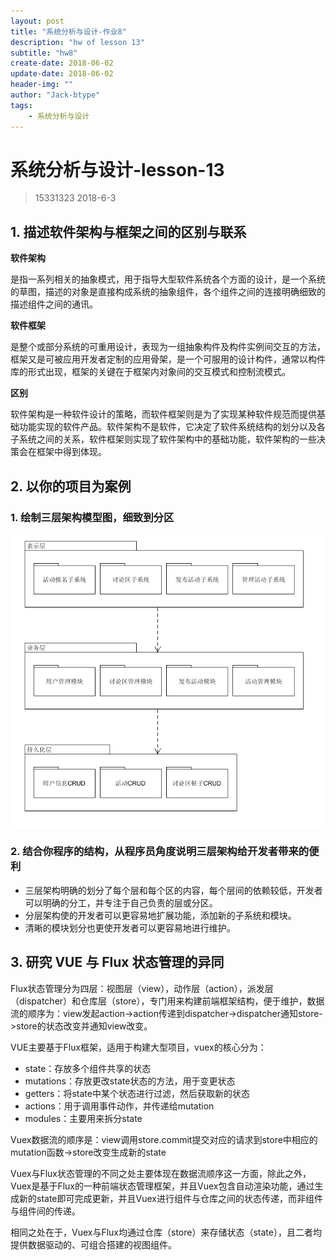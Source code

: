 ```yaml
---
layout: post
title: "系统分析与设计-作业8"
description: "hw of lesson 13"
subtitle: "hw8"
create-date: 2018-06-02
update-date: 2018-06-02
header-img: ""
author: "Jack-btype"
tags:
    - 系统分析与设计
---
```


# 系统分析与设计-lesson-13

> 15331323 2018-6-3

## 1. 描述软件架构与框架之间的区别与联系



**软件架构**

​	是指一系列相关的抽象模式，用于指导大型软件系统各个方面的设计，是一个系统的草图，描述的对象是直接构成系统的抽象组件，各个组件之间的连接明确细致的描述组件之间的通讯。 

**软件框架**

​	是整个或部分系统的可重用设计，表现为一组抽象构件及构件实例间交互的方法，框架又是可被应用开发者定制的应用骨架，是一个可服用的设计构件，通常以构件库的形式出现，框架的关键在于框架内对象间的交互模式和控制流模式。 

**区别**

​	软件架构是一种软件设计的策略，而软件框架则是为了实现某种软件规范而提供基础功能实现的软件产品。软件架构不是软件，它决定了软件系统结构的划分以及各子系统之间的关系，软件框架则实现了软件架构中的基础功能，软件架构的一些决策会在框架中得到体现。 

## 2. 以你的项目为案例

### 1. 绘制三层架构模型图，细致到分区



![lesson13-1](https://raw.githubusercontent.com/Jack-btype/Jack-btype.github.io/master/img/lesson13-1.PNG)

### 2. 结合你程序的结构，从程序员角度说明三层架构给开发者带来的便利
- 三层架构明确的划分了每个层和每个区的内容，每个层间的依赖较低，开发者可以明确的分工，并专注于自己负责的层或分区。
- 分层架构使的开发者可以更容易地扩展功能，添加新的子系统和模块。
- 清晰的模块划分也更使开发者可以更容易地进行维护。

## 3. 研究 VUE 与 Flux 状态管理的异同

Flux状态管理分为四层：视图层（view），动作层（action），派发层（dispatcher）和仓库层（store），专门用来构建前端框架结构，便于维护，数据流的顺序为：view发起action->action传递到dispatcher->dispatcher通知store->store的状态改变并通知view改变。

VUE主要基于Flux框架，适用于构建大型项目，vuex的核心分为：

- state：存放多个组件共享的状态
- mutations：存放更改state状态的方法，用于变更状态
- getters：将state中某个状态进行过滤，然后获取新的状态
- actions：用于调用事件动作，并传递给mutation
- modules：主要用来拆分state

Vuex数据流的顺序是：view调用store.commit提交对应的请求到store中相应的mutation函数->store改变生成新的state

Vuex与Flux状态管理的不同之处主要体现在数据流顺序这一方面，除此之外，Vuex是基于Flux的一种前端状态管理框架，并且Vuex包含自动渲染功能，通过生成新的state即可完成更新，并且Vuex进行组件与仓库之间的状态传递，而非组件与组件间的传递。

相同之处在于，Vuex与Flux均通过仓库（store）来存储状态（state），且二者均提供数据驱动的、可组合搭建的视图组件。